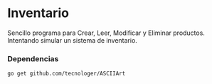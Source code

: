 # Inventario
Sencillo programa para Crear, Leer, Modificar y Eliminar productos. Intentando simular un sistema de inventario.

### Dependencias
```
go get github.com/tecnologer/ASCIIArt
```
